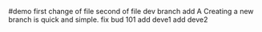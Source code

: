 #demo
first change of file 
second
of file
dev branch add A
Creating a new branch is quick and simple.
fix bud 101
add deve1
add deve2
